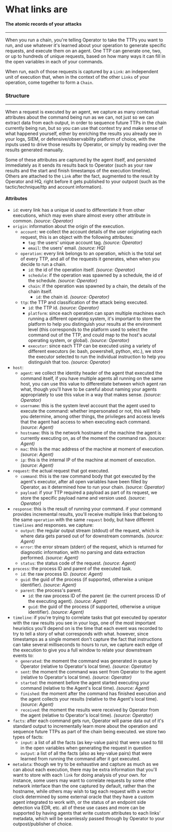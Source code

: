 # What links are

#### The atomic records of your attacks

---

When you run a chain, you're telling Operator to take the TTPs you want to run, and use whatever it's learned about your operation to generate specific requests, and execute them on an agent. One TTP can generate one, two, or up to hundreds of unique requests, based on how many ways it can fill in the open variables in each of your commands.

When run, each of those requests is captured by a `Link`: an independent unit of execution that, when in the context of the other `Links` of your operation, come together to form a `Chain`.

### Structure

---

When a request is executed by an agent, we capture as many contextual attributes about the command being run as we can, not just so we can extract data from each output, in order to sequence future TTPs in the chain currently being run, but so you can use that context try and make sense of what happened yourself, either by enriching the results you already see in your logs, SIEM, or defensive/observability platform of choice, with the inputs used to drive those results by Operator, or simply by reading over the results generated manually.

Some of these attributes are captured by the agent itself, and persisted immediately as it sends its results back to Operator (such as your raw results and the start and finish timestamps of the execution timeline). Others are attached to the `Link` after the fact, augmented to the result by Operator and HQ, right before it gets published to your outpost (such as the tactic/technique/ttp and account information).

#### Attributes

- `id`: every link has a unique id used to differentiate it from other executions, which may even share almost every other attribute in common. *(source: Operator)*
- `origin`: information about the origin of the execution.
    - `account`: we collect the account details of the user originating each request, this is an object with the following attributes:
        - `tag`: the users' unique account tag. *(source: Operator)*
        - `email`: the users' email. *(source: HQ)*
    - `operation`: every link belongs to an operation, which is the total set of every TTP, and all of the requests it generates, when when you decide to run a chain.
        - `id`: the id of the operation itself. *(source: Operator)*
        - `schedule`: if the operation was spawned by a schedule, the id of the schedule. *(source: Operator)* 
        - `chain`: if the operation was spawned by a chain, the details of the chain itself.
          - `id`: the chain id. *(source: Operator)*
    - `ttp`: the TTP and classification of the attack being executed.
        - `id`: the TTP id. *(source: Operator)*
        - `platform`: since each operation can span multiple machines each running a different operating system, it's important to store the platform to help you distinguish your results at the environment level (this corresponds to the platform used to select the command out of the TTP, and could map to the host's acutal operating system, or global). *(source: Operator)*
        - `executor`: since each TTP can be executed using a variety of different executors (ie: bash, powershell, python, etc.), we store the executor selected to run the individual instruction to help you distinguish that too. *(source: Operator)*
- `host`:
    - `agent`: we collect the identity header of the agent that executed the command itself, if you have multiple agents all running on the same host, you can use this value to differentiate between which agent ran what, though you'll have to be careful about naming your agents appropriately to use this value in a way that makes sense. *(source: Operator)*
    - `username`: this is the system level account that the agent used to execute the command: whether impersonated or not, this will help you determine, among other things, the privileges and access levels that the agent had access to when executing each command. *(source: Agent)*
    - `hostname`: this is the network hostname of the machine the agent is currently executing on, as of the moment the command ran. *(source: Agent)*
    - `mac`: this is the mac address of the machine at moment of execution. *(source: Agent)*
    - `ip`: this is the internal IP of the machine at moment of execution. *(source: Agent)*
- `request`: the actual request that got executed.
    - `command`: this is the raw command body that got executed by the agent's executor, after all open variables have been filled by Operator, as it determined how to run your chain. *(source: Operator)*
    - `payload`: if your TTP required a payload as part of its request, we store the specific payload name and version used. *(source: Operator)*
- `response`: this is the result of running your command. if your command provides incremental results, you'll receive multiple links that belong to the same `operation` with the same `request` body, but have different `timelines` and responses. we capture:
    - `output`: the regular output stream (stdout) of the request, which is where data gets parsed out of for downstream commands. *(source: Agent)*
    - `error`: the error stream (stderr) of the request, which is returned for diagnostic information, with no parsing and data extraction performed. *(source: Agent)*
    - `status`: the status code of the request. *(source: Agent)*
- `process`: the process ID and parent of the executed task.
    - `id`: the raw process ID. *(source: Agent)*
    - `guid`: the guid of the process (if supported, otherwise a unique identifier). *(source: Agent)*
    - `parent`: the process's parent. 
        - `id`: the raw process ID of the parent (ie: the current process ID of the executing agent). *(source: Agent)*
        - `guid`: the guid of the process (if supported, otherwise a unique identifier). *(source: Agent)*
- `timeline`: if you're trying to correlate tasks that got executed by operator with the raw results you see in your logs, one of the most important heuristics you'll depend on is the time that each event was recorded to try to tell a story of what corresponds with what. however, since timestamps as a single moment don't capture the fact that instructions can take several milliseconds to hours to run, we capture each edge of the execution to give you a full window to relate your downstream events to:
    - `generated`: the moment the command was generated in queue by Operator (relative to Operator's local time). *(source: Operator)*
    - `sent`: the moment the command was sent from Operator to the agent (relative to Operator's local time). *(source: Operator)*
    - `started`: the moment before the agent started executing your command (relative to the Agent's local time). *(source: Agent)*
    - `finished`: the moment after the command has finished execution and the agent collects your results (relative to the Agent's local time). *(source: Agent)*
    - `received`: the moment the results were received by Operator from the agent (relative to Operator's local time). *(source: Operator)*
- `facts`: after each command gets run, Operator will parse data out of it's standard output to incrementally learn more about the operation and sequence future TTPs as part of the chain being executed. we store two types of facts:
    - `input`: a list of all the facts (as key-value pairs) that were used to fill in the open variables when generating the request in question
    - `output`: a list of all the facts (also as key-value pairs) that were learned from running the command after it got executed.
- `metadata`: though we try to be exhaustive and capture as much as we can about each execution, there may be extra information that you'll want to store with each `link` for doing analysis of your own. for instance, some users may want to correlate requests by some other network interface than the one captured by default, rather than the hostname, while others may wish to tag each request with a vector clock determined by some external oracle that they have a custom agent integrated to work with, or the status of an endpoint side detection via EDR, etc. all of these use cases and more can be supported by having agents that write custom attributes to each links' metadata, which will be seamlessly passed through by Operator to your outpost/publisher of choice.